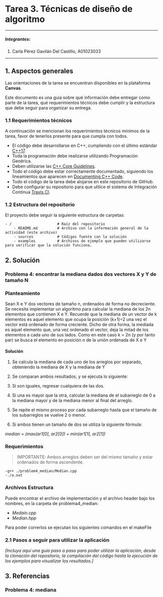 # Tarea 3. Técnicas de diseño de algoritmo

---

##### Integrantes:
1. Carla Pérez Gavilán Del Castillo, A01023033

---
## 1. Aspectos generales

Las orientaciones de la tarea se encuentran disponibles en la plataforma **Canvas**.

Este documento es una guía sobre qué información debe entregar como parte de la tarea, qué requerimientos técnicos debe cumplir y la estructura que debe seguir para organizar su entrega.


### 1.1 Requerimientos técnicos

A continuación se mencionan los requerimientos técnicos mínimos de la tarea, favor de tenerlos presente para que cumpla con todos.

* El código debe desarrollarse en C++, cumpliendo con el último estándar [C++17](https://isocpp.org/std/the-standard).
* Toda la programación debe realizarse utilizando Programación Genérica.
* Deben utilizarse las [C++ Core Guidelines](https://github.com/isocpp/CppCoreGuidelines/blob/master/CppCoreGuidelines.md).
* Todo el código debe estar correctamente documentado, siguiendo los lineamientos que aparecen en [Documenting C++ Code](https://developer.lsst.io/cpp/api-docs.html).
* Todo el código de la tarea debe alojarse en este repositorio de GitHub.
* Debe configurar su repositorio para que utilice el sistema de Integración Continua [Travis CI](https://travis-ci.org/).

### 1.2 Estructura del repositorio

El proyecto debe seguir la siguiente estructura de carpetas:
```
- / 			        # Raíz del repositorio
    - README.md			# Archivo con la información general de la actividad (este archivo)
    - sources  			# Códigos fuente con la solución
    - examples			# Archivos de ejemplo que pueden utilizarse para verificar que la solución funciona.
```

## 2. Solución

### Problema 4: encontrar la mediana dados dos vectores X y Y de tamaño N

### Planteamiento

Sean X e Y dos vectores de tamaño n, ordenados de forma no decreciente. Se necesita implementar un algoritmo para calcular la mediana de los 2n elementos que contienen X e Y. Recuerde que la mediana de un vector de k elementos es aquel elemento que ocupa la posición (k+1)÷2 una vez el vector está ordenado de forma creciente. Dicho de otra forma, la mediada es aquel elemento que, una vez ordenado el vector, deja la mitad de los elementos a cada uno de sus lados. Como en este caso k = 2n (y por tanto par) se busca el elemento en posición n de la unión ordenada de X e Y

#### Solución

1. Se calcula la mediana de cada uno de los arreglos por separado, obteniendo la mediana de X y la mediana de Y

2. Se comparan ambos resultados, y se ejecuta lo siguiente: 

3. Si son iguales, regresar cualquiera de las dos. 

4. Si una es mayor que la otra, calcular la mediana de el subarreglo de 0 a la mediana mayor y de la mediana menor al final del arreglo. 

5. Se repite el mismo proceso por cada subarreglo hasta que el tamaño de los subarreglos se vuelve 2 o menor. 

6. Si ambos tienen un tamaño de dos se utiliza la siguiente fórmula: 

*median = (max(ar1[0], ar2[0]) + min(ar1[1], ar2[1])*

### Requerimientos

> IMPORTANTE: Ambos arreglos deben ser del mismo tamaño y estar ordenados de forma ascendente. 

	-g++ ./problem4_median/Median.cpp
	-./a.out


### Archivos Estructura 

Puede encontrar el archivo de implementación y el archivo header bajo los nombres, en la carpeta de problema4_median: 
- *Medain.cpp*
- *Median.hpp*

Para poder correrlos se ejecutan los siguientes comandos en el makeFile


### 2.1 Pasos a seguir para utilizar la aplicación

*[Incluya aquí una guía paso a paso para poder utilizar la aplicación, desde la clonación del repositorio, la compilación del código hasta la ejecución de los ejemplos para visualizar los resultados.]*

## 3. Referencias

### Problema 4: mediana
